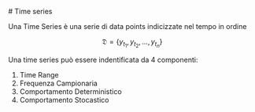 # Time series

Una Time Series è una serie di data points indicizzate nel tempo in ordine 

$$
\mathfrak{D} = \{y_{t_1},y_{t_2},...,y_{t_n}\}
$$

Una time series può essere indentificata da 4 componenti:
1. Time Range
2. Frequenza Campionaria
3. Comportamento Deterministico 
4. Comportamento Stocastico 